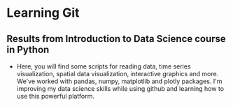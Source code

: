 # Learning Git

## Results from Introduction to Data Science course in Python

- Here, you will find some scripts for reading data, time series visualization, spatial data visualization, interactive graphics and more. We've worked with pandas, numpy, matplotlib and plotly packages. I'm improving my data science skills while using github and learning how to use this powerful platform.


